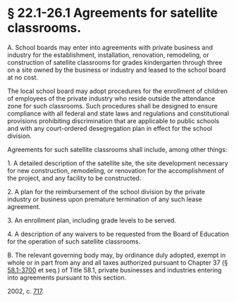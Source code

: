 # § 22.1-26.1 Agreements for satellite classrooms.

<p>A. School boards may enter into agreements with private business and industry for the establishment, installation, renovation, remodeling, or construction of satellite classrooms for grades kindergarten through three on a site owned by the business or industry and leased to the school board at no cost.</p><p>The local school board may adopt procedures for the enrollment of children of employees of the private industry who reside outside the attendance zone for such classrooms. Such procedures shall be designed to ensure compliance with all federal and state laws and regulations and constitutional provisions prohibiting discrimination that are applicable to public schools and with any court-ordered desegregation plan in effect for the school division.</p><p>Agreements for such satellite classrooms shall include, among other things:</p><p>1. A detailed description of the satellite site, the site development necessary for new construction, remodeling, or renovation for the accomplishment of the project, and any facility to be constructed.</p><p>2. A plan for the reimbursement of the school division by the private industry or business upon premature termination of any such lease agreement.</p><p>3. An enrollment plan, including grade levels to be served.</p><p>4. A description of any waivers to be requested from the Board of Education for the operation of such satellite classrooms.</p><p>B. The relevant governing body may, by ordinance duly adopted, exempt in whole or in part from any and all taxes authorized pursuant to Chapter 37 (§ <a href='http://law.lis.virginia.gov/vacode/58.1-3700/'>58.1-3700</a> et seq.) of Title 58.1, private businesses and industries entering into agreements pursuant to this section.</p><p>2002, c. <a href='http://lis.virginia.gov/cgi-bin/legp604.exe?021+ful+CHAP0717'>717</a>.</p>